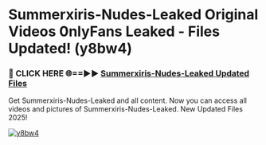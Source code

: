 # Summerxiris-Nudes-Leaked Original Videos 0nlyFans Leaked - Files Updated! (y8bw4)

<h3>🔴 CLICK HERE 🌐==►► <a href="https://tinyurl.com/yc6ubb5a" rel="nofollow">Summerxiris-Nudes-Leaked Updated Files</a></h3>

Get Summerxiris-Nudes-Leaked and all content. Now you can access all videos and pictures of Summerxiris-Nudes-Leaked. New Updated Files 2025!

[![y8bw4](https://i.imgur.com/7eu0CRL.gif)](https://tinyurl.com/yc6ubb5a)
